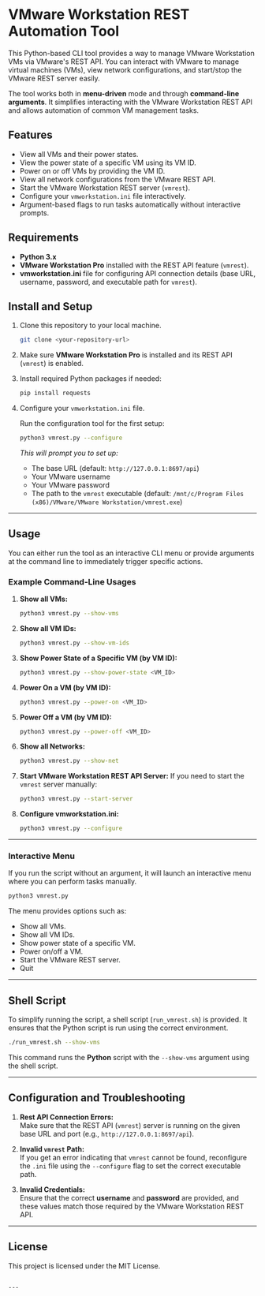 # VMware Workstation REST Automation Tool

This Python-based CLI tool provides a way to manage VMware Workstation VMs via VMware's REST API. You can interact with VMware to manage virtual machines (VMs), view network configurations, and start/stop the VMware REST server easily.

The tool works both in **menu-driven** mode and through **command-line arguments**. It simplifies interacting with the VMware Workstation REST API and allows automation of common VM management tasks.

## Features

- View all VMs and their power states.
- View the power state of a specific VM using its VM ID.
- Power on or off VMs by providing the VM ID.
- View all network configurations from the VMware REST API.
- Start the VMware Workstation REST server (`vmrest`).
- Configure your `vmworkstation.ini` file interactively.
- Argument-based flags to run tasks automatically without interactive prompts.

## Requirements

- **Python 3.x**
- **VMware Workstation Pro** installed with the REST API feature (`vmrest`).
- **vmworkstation.ini** file for configuring API connection details (base URL, username, password, and executable path for `vmrest`).

## Install and Setup

1. Clone this repository to your local machine.

   ```bash
   git clone <your-repository-url>
   ```

2. Make sure **VMware Workstation Pro** is installed and its REST API (`vmrest`) is enabled.

3. Install required Python packages if needed:
   ```bash
   pip install requests
   ```

4. Configure your `vmworkstation.ini` file.

   Run the configuration tool for the first setup:

   ```bash
   python3 vmrest.py --configure
   ```

   *This will prompt you to set up:*
   - The base URL (default: `http://127.0.0.1:8697/api`)
   - Your VMware username
   - Your VMware password
   - The path to the `vmrest` executable (default: `/mnt/c/Program Files (x86)/VMware/VMware Workstation/vmrest.exe`)

---

## Usage

You can either run the tool as an interactive CLI menu or provide arguments at the command line to immediately trigger specific actions.

### Example Command-Line Usages

1. **Show all VMs:**
   ```bash
   python3 vmrest.py --show-vms
   ```

2. **Show all VM IDs:**
   ```bash
   python3 vmrest.py --show-vm-ids
   ```

3. **Show Power State of a Specific VM (by VM ID):**
   ```bash
   python3 vmrest.py --show-power-state <VM_ID>
   ```

4. **Power On a VM (by VM ID):**
   ```bash
   python3 vmrest.py --power-on <VM_ID>
   ```

5. **Power Off a VM (by VM ID):**
   ```bash
   python3 vmrest.py --power-off <VM_ID>
   ```

6. **Show all Networks:**
   ```bash
   python3 vmrest.py --show-net
   ```

7. **Start VMware Workstation REST API Server:**
   If you need to start the `vmrest` server manually:
   ```bash
   python3 vmrest.py --start-server
   ```

8. **Configure vmworkstation.ini:**
   ```bash
   python3 vmrest.py --configure
   ```

---

### Interactive Menu

If you run the script without an argument, it will launch an interactive menu where you can perform tasks manually.

```bash
python3 vmrest.py
```

The menu provides options such as:
- Show all VMs.
- Show all VM IDs.
- Show power state of a specific VM.
- Power on/off a VM.
- Start the VMware REST server.
- Quit

---

## Shell Script
To simplify running the script, a shell script (`run_vmrest.sh`) is provided. It ensures that the Python script is run using the correct environment.

```bash
./run_vmrest.sh --show-vms
```

This command runs the **Python** script with the `--show-vms` argument using the shell script.

---

## Configuration and Troubleshooting

1. **Rest API Connection Errors:**  
   Make sure that the REST API (`vmrest`) server is running on the given base URL and port (e.g., `http://127.0.0.1:8697/api`).

2. **Invalid `vmrest` Path:**  
   If you get an error indicating that `vmrest` cannot be found, reconfigure the `.ini` file using the `--configure` flag to set the correct executable path.

3. **Invalid Credentials:**  
   Ensure that the correct **username** and **password** are provided, and these values match those required by the VMware Workstation REST API.

---

## License

This project is licensed under the MIT License.
```

---